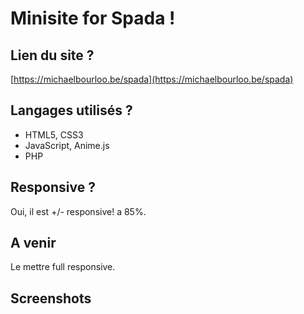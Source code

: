 # Minisite for Spada !

## Lien du site ?
[https://michaelbourloo.be/spada](https://michaelbourloo.be/spada)

## Langages utilisés ?

+ HTML5, CSS3
+ JavaScript, Anime.js
+ PHP

## Responsive ?

Oui, il est +/- responsive! a 85%.

## A venir 

Le mettre full responsive.

## Screenshots
